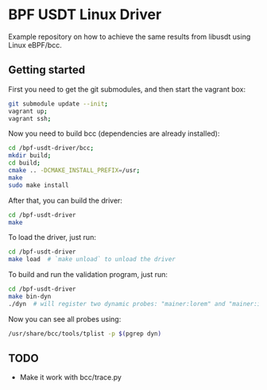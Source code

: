 # BPF USDT Linux Driver

Example repository on how to achieve the same results from libusdt using Linux
eBPF/bcc.

## Getting started

First you need to get the git submodules, and then start the vagrant box:

```bash
git submodule update --init;
vagrant up;
vagrant ssh;
```

Now you need to build bcc (dependencies are already installed):

```bash
cd /bpf-usdt-driver/bcc;
mkdir build;
cd build;
cmake .. -DCMAKE_INSTALL_PREFIX=/usr;
make
sudo make install
```

After that, you can build the driver:

```bash
cd /bpf-usdt-driver
make
```

To load the driver, just run:

```bash
cd /bpf-usdt-driver
make load  # `make unload` to unload the driver
```

To build and run the validation program, just run:

```bash
cd /bpf-usdt-driver
make bin-dyn
./dyn  # will register two dynamic probes: "mainer:lorem" and "mainer:ipsum" and one static probe "opa:treta"
```

Now you can see all probes using:

```bash
/usr/share/bcc/tools/tplist -p $(pgrep dyn)
```

## TODO

* Make it work with bcc/trace.py
